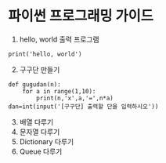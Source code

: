 # 파이썬 프로그래밍 가이드
1. hello, world 출력 프로그램
```
print('hello, world')
```
2. 구구단 만들기
```
def gugudan(n):
    for a in range(1,10):
        print(n,'x',a,'=',n*a)
dan=int(input('[구구단] 출력할 단을 입력하시오'))
```
3. 배열 다루기
4. 문자열 다루기
5. Dictionary 다루기
6. Queue 다루기
